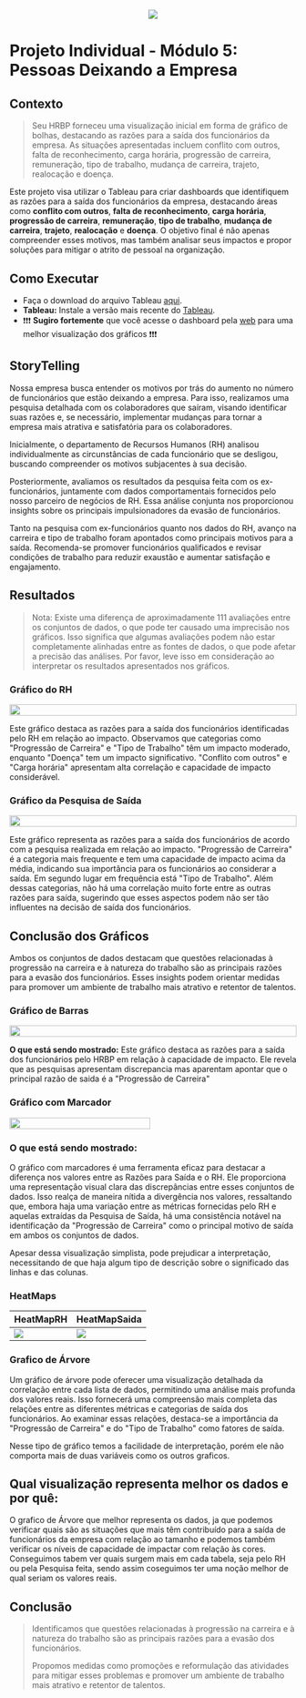 <h1 align="center">
 <img src="Doc\Images\banners\banner2.png" />
</h1>


# Projeto Individual - Módulo 5: Pessoas Deixando a Empresa

## Contexto

>Seu HRBP forneceu uma visualização inicial em forma de gráfico de bolhas, destacando as razões para a saída dos funcionários da empresa. As situações apresentadas incluem conflito com outros, falta de reconhecimento, carga horária, progressão de carreira, remuneração, tipo de trabalho, mudança de carreira, trajeto, realocação e doença.

Este projeto visa utilizar o Tableau para criar dashboards que identifiquem as razões para a saída dos funcionários da empresa, destacando áreas como **conflito com outros**, **falta de reconhecimento**, **carga horária**, **progressão de carreira**, **remuneração**, **tipo de trabalho**, **mudança de carreira**, **trajeto**, **realocação** e **doença**. O objetivo final é não apenas compreender esses motivos, mas também analisar seus impactos e propor soluções para mitigar o atrito de pessoal na organização.


## Como Executar

- Faça o download do arquivo Tableau [aqui](Data/ProjetoIndividual5.twbx).
- **Tableau:** Instale a versão mais recente do [Tableau](https://www.tableau.com/pt-br/trial/download-tableau).
- ❗️❗️❗️ **Sugiro fortemente** que você acesse o dashboard pela [web](https://public.tableau.com/app/profile/cassio.ramos/viz/ProjetoIndividual5_17087108028200/Painel1) para uma melhor visualização dos gráficos ❗️❗️❗️

## StoryTelling

Nossa empresa busca entender os motivos por trás do aumento no número de funcionários que estão deixando a empresa. Para isso, realizamos uma pesquisa detalhada com os colaboradores que saíram, visando identificar suas razões e, se necessário, implementar mudanças para tornar a empresa mais atrativa e satisfatória para os colaboradores.

Inicialmente, o departamento de Recursos Humanos (RH) analisou individualmente as circunstâncias de cada funcionário que se desligou, buscando compreender os motivos subjacentes à sua decisão.

Posteriormente, avaliamos os resultados da pesquisa feita com os ex-funcionários, juntamente com dados comportamentais fornecidos pelo nosso parceiro de negócios de RH. Essa análise conjunta nos proporcionou insights sobre os principais impulsionadores da evasão de funcionários.

Tanto na pesquisa com ex-funcionários quanto nos dados do RH, avanço na carreira e tipo de trabalho foram apontados como principais motivos para a saída. Recomenda-se promover funcionários qualificados e revisar condições de trabalho para reduzir exaustão e aumentar satisfação e engajamento.

## Resultados

>Nota: Existe uma diferença de aproximadamente 111 avaliações entre os conjuntos de dados, o que pode ter causado uma imprecisão nos gráficos. Isso significa que algumas avaliações podem não estar completamente alinhadas entre as fontes de dados, o que pode afetar a precisão das análises. Por favor, leve isso em consideração ao interpretar os resultados apresentados nos gráficos.

### Gráfico do RH

<div style="display: flex;">
    <img src="Doc/Images/HRBP.png" style="width: 100%; height: auto;">
</div>

Este gráfico destaca as razões para a saída dos funcionários identificadas pelo RH em relação ao impacto. Observamos que categorias como "Progressão de Carreira" e "Tipo de Trabalho" têm um impacto moderado, enquanto "Doença" tem um impacto significativo. "Conflito com outros" e "Carga horária" apresentam alta correlação e capacidade de impacto considerável.

### Gráfico da Pesquisa de Saída

<div style="display: flex;">
    <img src="Doc/Images/PesquisadeSaída.png" style="width: 100%; height: auto;">
</div>

Este gráfico representa as razões para a saída dos funcionários de acordo com a pesquisa realizada em relação ao impacto. "Progressão de Carreira" é a categoria mais frequente e tem uma capacidade de impacto acima da média, indicando sua importância para os funcionários ao considerar a saída.
Em segundo lugar em frequência está "Tipo de Trabalho".
Além dessas categorias, não há uma correlação muito forte entre as outras razões para saída, sugerindo que esses aspectos podem não ser tão influentes na decisão de saída dos funcionários.

## Conclusão dos Gráficos

Ambos os conjuntos de dados destacam que questões relacionadas à progressão na carreira e à natureza do trabalho são as principais razões para a evasão dos funcionários. Esses insights podem orientar medidas para promover um ambiente de trabalho mais atrativo e retentor de talentos.

### Gráfico de Barras

<div style="display: flex;">
    <img src="Doc/Images/Barras.png" style="width: 100%; height: auto;">
</div>

**O que está sendo mostrado:**
Este gráfico destaca as razões para a saída dos funcionários pelo HRBP em relação à capacidade de impacto. Ele revela que as pesquisas apresentam discrepancia mas aparentam apontar que o principal razão de saida é a "Progressão de Carreira"

### Gráfico com Marcador

<div style="display: flex;">
    <img src="Doc/Images/Marcador.png" style="width: 70%; height: auto;">
</div>

### **O que está sendo mostrado:**
O gráfico com marcadores é uma ferramenta eficaz para destacar a diferença nos valores entre as Razões para Saída e o RH. Ele proporciona uma representação visual clara das discrepâncias entre esses conjuntos de dados. Isso realça de maneira nítida a divergência nos valores, ressaltando que, embora haja uma variação entre as métricas fornecidas pelo RH e aquelas extraídas da Pesquisa de Saída, há uma consistência notável na identificação da "Progressão de Carreira" como o principal motivo de saída em ambos os conjuntos de dados.

Apesar dessa visualização simplista, pode prejudicar a interpretação, necessitando de que haja algum tipo de descrição sobre o significado das linhas e das colunas.

### HeatMaps

| HeatMapRH | HeatMapSaida |
|-----------|--------------|
| ![](Doc/Images/HeatMapRH.png) | ![](Doc/Images/HeatMapSaida.png) |

### Grafico de Árvore

Um gráfico de árvore pode oferecer uma visualização detalhada da correlação entre cada lista de dados, permitindo uma análise mais profunda dos valores reais. Isso fornecerá uma compreensão mais completa das relações entre as diferentes métricas e categorias de saída dos funcionários. Ao examinar essas relações, destaca-se a importância da "Progressão de Carreira" e do "Tipo de Trabalho" como fatores de saída.


Nesse tipo de gráfico temos a facilidade de interpretação, porém ele não comporta mais de duas variáveis como os outros graficos.

## Qual visualização representa melhor os dados e por quê:

O grafico de Árvore que melhor representa os dados, ja que podemos verificar quais são as situações que mais têm contribuído para a saída de funcionários da empresa com relação ao tamanho e podemos também verificar os níveis de capacidade de impactar com relação às cores. Conseguimos tabem ver quais surgem mais em cada tabela, seja pelo RH ou pela Pesquisa feita, sendo assim coseguimos ter uma noção melhor de qual seriam os valores reais.

## Conclusão

>Identificamos que questões relacionadas à progressão na carreira e à natureza do trabalho são as principais razões para a evasão dos funcionários. 
>
>Propomos medidas como promoções e reformulação das atividades para mitigar esses problemas e promover um ambiente de trabalho mais atrativo e retentor de talentos.
